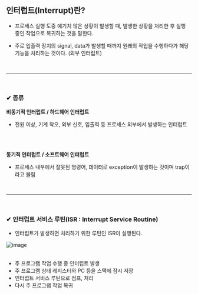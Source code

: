 ## 인터럽트(Interrupt)란?
- 프로세스 실행 도중 예기치 않은 상황이 발생할 때, 발생한 상황을 처리한 후 실행 중인 작업으로 복귀하는 것을 말한다.

- 주로 입출력 장치의 signal, data가 발생할 때까지 원래의 작업을 수행하다가 해당 기능을 처리하는 것이다. (외부 인터럽트)
<br>
<hr>
<br>

### ✔ 종류
**비동기적 인터럽트 / 하드웨어 인터럽트**
- 전원 이상, 기계 착오, 외부 신호, 입출력 등 프로세스 외부에서 발생하는 인터럽트
<br>
<br>

**동기적 인터럽트 / 소프트웨어 인터럽트**
- 프로세스 내부에서 잘못된 명령어, 데이터로 exception이 발생하는 것이며 trap이라고 불림
<br>
<hr>
<br>

### ✔ 인터럽트 서비스 루틴(ISR : Interrupt Service Routine)
- 인터럽트가 발생하면 처리하기 위한 루틴인 ISR이 실행된다.

![image](https://github.com/yejun95/Today-I-Learned/assets/121341413/df86c6ad-5713-45ad-842d-e87417fc12e2)
<br>
<br>

- 주 프로그램 작업 수행 중 인터럽트 발생
- 주 프로그램 상태 레지스터와 PC 등을 스택에 잠시 저장
- 인터럽트 서비스 루틴으로 점프, 처리
- 다시 주 프로그램 작업 복귀
